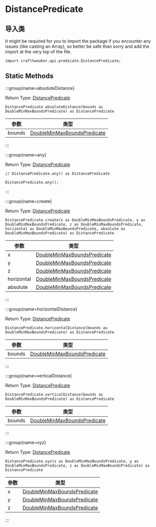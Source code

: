 # DistancePredicate

## 导入类

It might be required for you to import the package if you encounter any issues (like casting an Array), so better be safe than sorry and add the import at the very top of the file.
```zenscript
import crafttweaker.api.predicate.DistancePredicate;
```


## Static Methods

:::group{name=absoluteDistance}

Return Type: [DistancePredicate](/vanilla/api/predicate/DistancePredicate)

```zenscript
DistancePredicate.absoluteDistance(bounds as DoubleMinMaxBoundsPredicate) as DistancePredicate
```

| 参数     | 类型                                                                                |
| ------ | --------------------------------------------------------------------------------- |
| bounds | [DoubleMinMaxBoundsPredicate](/vanilla/api/predicate/DoubleMinMaxBoundsPredicate) |


:::

:::group{name=any}

Return Type: [DistancePredicate](/vanilla/api/predicate/DistancePredicate)

```zenscript
// DistancePredicate.any() as DistancePredicate

DistancePredicate.any();
```

:::

:::group{name=create}

Return Type: [DistancePredicate](/vanilla/api/predicate/DistancePredicate)

```zenscript
DistancePredicate.create(x as DoubleMinMaxBoundsPredicate, y as DoubleMinMaxBoundsPredicate, z as DoubleMinMaxBoundsPredicate, horizontal as DoubleMinMaxBoundsPredicate, absolute as DoubleMinMaxBoundsPredicate) as DistancePredicate
```

| 参数         | 类型                                                                                |
| ---------- | --------------------------------------------------------------------------------- |
| x          | [DoubleMinMaxBoundsPredicate](/vanilla/api/predicate/DoubleMinMaxBoundsPredicate) |
| y          | [DoubleMinMaxBoundsPredicate](/vanilla/api/predicate/DoubleMinMaxBoundsPredicate) |
| z          | [DoubleMinMaxBoundsPredicate](/vanilla/api/predicate/DoubleMinMaxBoundsPredicate) |
| horizontal | [DoubleMinMaxBoundsPredicate](/vanilla/api/predicate/DoubleMinMaxBoundsPredicate) |
| absolute   | [DoubleMinMaxBoundsPredicate](/vanilla/api/predicate/DoubleMinMaxBoundsPredicate) |


:::

:::group{name=horizontalDistance}

Return Type: [DistancePredicate](/vanilla/api/predicate/DistancePredicate)

```zenscript
DistancePredicate.horizontalDistance(bounds as DoubleMinMaxBoundsPredicate) as DistancePredicate
```

| 参数     | 类型                                                                                |
| ------ | --------------------------------------------------------------------------------- |
| bounds | [DoubleMinMaxBoundsPredicate](/vanilla/api/predicate/DoubleMinMaxBoundsPredicate) |


:::

:::group{name=verticalDistance}

Return Type: [DistancePredicate](/vanilla/api/predicate/DistancePredicate)

```zenscript
DistancePredicate.verticalDistance(bounds as DoubleMinMaxBoundsPredicate) as DistancePredicate
```

| 参数     | 类型                                                                                |
| ------ | --------------------------------------------------------------------------------- |
| bounds | [DoubleMinMaxBoundsPredicate](/vanilla/api/predicate/DoubleMinMaxBoundsPredicate) |


:::

:::group{name=xyz}

Return Type: [DistancePredicate](/vanilla/api/predicate/DistancePredicate)

```zenscript
DistancePredicate.xyz(x as DoubleMinMaxBoundsPredicate, y as DoubleMinMaxBoundsPredicate, z as DoubleMinMaxBoundsPredicate) as DistancePredicate
```

| 参数 | 类型                                                                                |
| -- | --------------------------------------------------------------------------------- |
| x  | [DoubleMinMaxBoundsPredicate](/vanilla/api/predicate/DoubleMinMaxBoundsPredicate) |
| y  | [DoubleMinMaxBoundsPredicate](/vanilla/api/predicate/DoubleMinMaxBoundsPredicate) |
| z  | [DoubleMinMaxBoundsPredicate](/vanilla/api/predicate/DoubleMinMaxBoundsPredicate) |


:::

